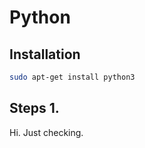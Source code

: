 # Python

## Installation
```bash
sudo apt-get install python3
```

## Steps 1.

Hi. Just checking.
